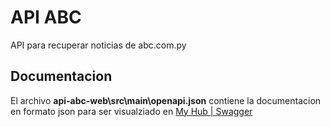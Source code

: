
# API ABC

API para recuperar noticias de abc.com.py

## Documentacion

El archivo  **api-abc-web\src\main\openapi.json** contiene la documentacion en formato json para ser visualziado en [My Hub | Swagger](https://app.swaggerhub.com/)